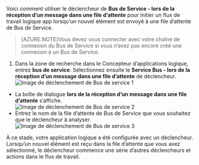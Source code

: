 Voici comment utiliser le déclencheur de **Bus de Service - lors de la réception d’un message dans une file d’attente** pour initier un flux de travail logique app lorsqu’un nouvel élément est envoyé à une file d’attente de Bus de Service.  

>[AZURE.NOTE]Vous devez vous connecter avec votre chaîne de connexion du Bus de Service si vous n’avez pas encore créé une connexion à un Bus de Service.  

1. Dans la zone de recherche dans le Concepteur d’applications logique, entrez **bus de service**. Sélectionnez ensuite le **Service Bus - lors de la réception d’un message dans une file d’attente** de déclencheur.  
![Image de déclenchement de Bus de service 1](./media/connectors-create-api-servicebus/trigger-1.png)   
- La boîte de dialogue **lors de la réception d’un message dans une file d’attente** s’affiche.  
![Image de déclenchement de Bus de service 2](./media/connectors-create-api-servicebus/trigger-2.png)   
- Entrez le nom de la file d’attente de Bus de Service que vous souhaitez que le déclencheur à analyser.   
![Image de déclenchement de Bus de service 3](./media/connectors-create-api-servicebus/trigger-3.png)   

À ce stade, votre application logique a été configurée avec un déclencheur. Lorsqu’un nouvel élément est reçu dans la file d’attente que vous avez sélectionné, le déclencheur commence une série d’autres déclencheurs et actions dans le flux de travail.    
